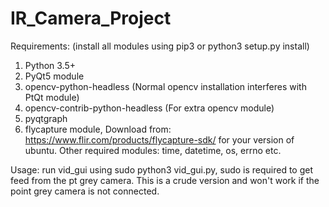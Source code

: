 # IR_Camera_Project

Requirements: (install all modules using pip3 or python3 setup.py install)
1. Python 3.5+
2. PyQt5 module
3. opencv-python-headless (Normal opencv installation interferes with PtQt module)
4. opencv-contrib-python-headless (For extra opencv module)
5. pyqtgraph
6. flycapture module, Download from: https://www.flir.com/products/flycapture-sdk/ for your version of ubuntu.
Other required modules: time, datetime, os, errno etc.

Usage: run vid_gui using sudo python3 vid_gui.py, sudo is required to get feed from the pt grey camera.
This is a crude version and won't work if the point grey camera is not connected.
